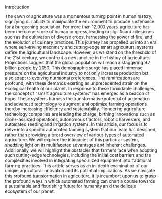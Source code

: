 Introduction

The dawn of agriculture was a momentous turning point in human history, signifying our ability to manipulate the environment to produce sustenance for a burgeoning population. For more than 12,000 years, agriculture has been the cornerstone of human progress, leading to significant milestones such as the cultivation of diverse crops, harnessing the power of fire, and the evolution of culinary practices. This journey has propelled us into an era where self-driving machinery and cutting-edge smart agricultural systems define the agricultural landscape.
However, as we stand on the threshold of the 21st century, we confront a new juncture in the history of agriculture. Projections suggest that the global population will reach a staggering 9.7 billion people by 2050. This demographic surge has placed immense pressure on the agricultural industry to not only increase production but also adapt to evolving nutritional preferences. The ramifications are profound, with these demands exerting an unprecedented strain on the ecological health of our planet.
In response to these formidable challenges, the concept of "smart agriculture systems" has emerged as a beacon of hope. These systems harness the transformative potential of automation and advanced technology to augment and optimize farming operations, thereby increasing efficiency and sustainability. Pioneering agriculture technology companies are leading the charge, birthing innovations such as drone-assisted operations, autonomous tractors, robotic harvesters, and automated seeding and irrigation systems.
In this article, our focus is to delve into a specific automated farming system that our team has designed, rather than providing a broad overview of various types of automated agriculture. We will explore the intricacies of this particular system, shedding light on its multifaceted advantages and inherent challenges. Additionally, we will highlight the obstacles that farmers face when adopting such cutting-edge technologies, including the initial cost barriers and the complexities involved in integrating specialized equipment into traditional farming practices. This article serves as an in-depth examination of our unique agricultural innovation and its potential implications.
As we navigate this profound transformation in agriculture, it is incumbent upon us to grasp the profound ways in which automated farming can chart a course towards a sustainable and flourishing future for humanity an	d the delicate ecosystem of our planet. 
